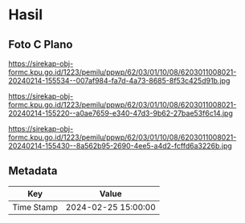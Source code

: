 # Hasil

## Foto C Plano

https://sirekap-obj-formc.kpu.go.id/1223/pemilu/ppwp/62/03/01/10/08/6203011008021-20240214-155534--007af984-fa7d-4a73-8685-8f53c425d91b.jpg

https://sirekap-obj-formc.kpu.go.id/1223/pemilu/ppwp/62/03/01/10/08/6203011008021-20240214-155220--a0ae7659-e340-47d3-9b62-27bae53f6c14.jpg

https://sirekap-obj-formc.kpu.go.id/1223/pemilu/ppwp/62/03/01/10/08/6203011008021-20240214-155430--8a562b95-2690-4ee5-a4d2-fcffd6a3226b.jpg


## Metadata

| Key        | Value               |
| ---------- | ------------------- |
| Time Stamp | 2024-02-25 15:00:00 |



